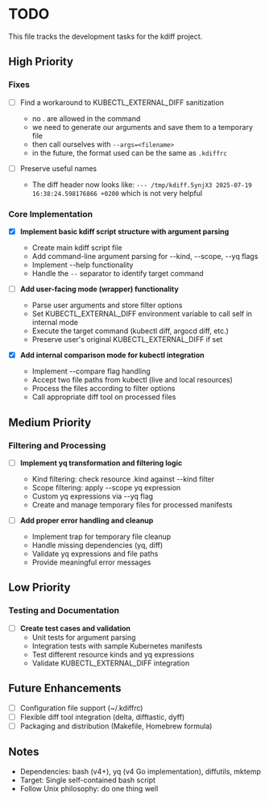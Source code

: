 # TODO

This file tracks the development tasks for the kdiff project.


## High Priority

### Fixes

- [ ] Find a workaround to KUBECTL_EXTERNAL_DIFF sanitization
  - no . are allowed in the command
  - we need to generate our arguments and save them to a temporary file
  - then call ourselves with `--args=<filename>`
  - in the future, the format used can be the same as `.kdiffrc`


- [ ] Preserve useful names
  -  The diff header now looks like:
     `--- /tmp/kdiff.5ynjX3	2025-07-19 16:38:24.598176866 +0200`
     which is not very helpful


### Core Implementation
- [x] **Implement basic kdiff script structure with argument parsing**
  - Create main kdiff script file
  - Add command-line argument parsing for --kind, --scope, --yq flags
  - Implement --help functionality
  - Handle the `--` separator to identify target command

- [ ] **Add user-facing mode (wrapper) functionality**
  - Parse user arguments and store filter options
  - Set KUBECTL_EXTERNAL_DIFF environment variable to call self in internal mode
  - Execute the target command (kubectl diff, argocd diff, etc.)
  - Preserve user's original KUBECTL_EXTERNAL_DIFF if set

- [x] **Add internal comparison mode for kubectl integration**
  - Implement --compare flag handling
  - Accept two file paths from kubectl (live and local resources)
  - Process the files according to filter options
  - Call appropriate diff tool on processed files

## Medium Priority

### Filtering and Processing
- [ ] **Implement yq transformation and filtering logic**
  - Kind filtering: check resource .kind against --kind filter
  - Scope filtering: apply --scope yq expression
  - Custom yq expressions via --yq flag
  - Create and manage temporary files for processed manifests

- [ ] **Add proper error handling and cleanup**
  - Implement trap for temporary file cleanup
  - Handle missing dependencies (yq, diff)
  - Validate yq expressions and file paths
  - Provide meaningful error messages

## Low Priority

### Testing and Documentation
- [ ] **Create test cases and validation**
  - Unit tests for argument parsing
  - Integration tests with sample Kubernetes manifests
  - Test different resource kinds and yq expressions
  - Validate KUBECTL_EXTERNAL_DIFF integration

## Future Enhancements
- [ ] Configuration file support (~/.kdiffrc)
- [ ] Flexible diff tool integration (delta, difftastic, dyff)
- [ ] Packaging and distribution (Makefile, Homebrew formula)

## Notes
- Dependencies: bash (v4+), yq (v4 Go implementation), diffutils, mktemp
- Target: Single self-contained bash script
- Follow Unix philosophy: do one thing well
